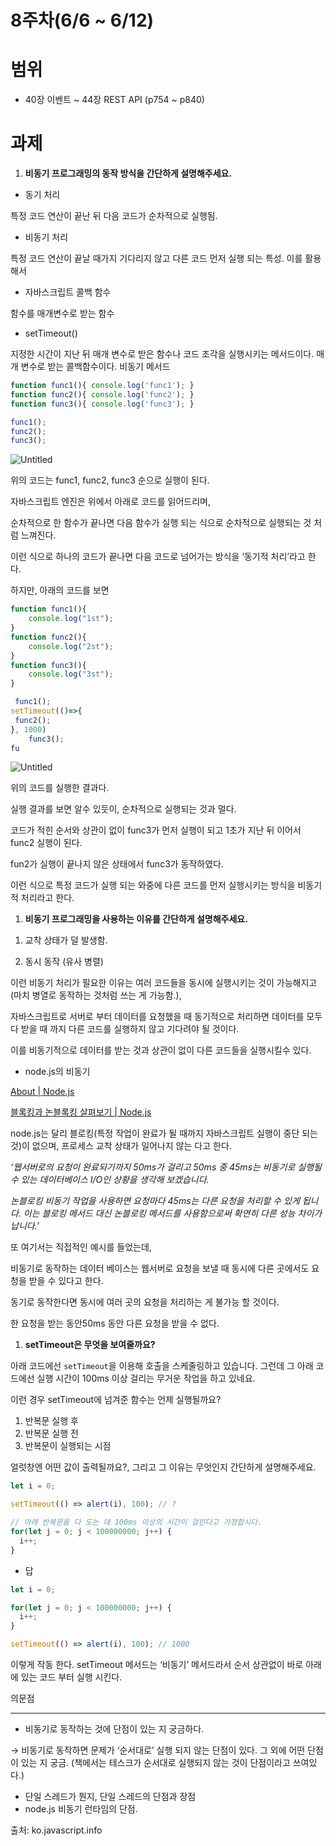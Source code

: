 # 8주차(6/6 ~ 6/12)

# 범위

- 40장 이벤트 ~ 44장 REST API
(p754 ~ p840)

# 과제

1. **비동기 프로그래밍의 동작 방식을 간단하게 설명해주세요.**

- 동기 처리

특정 코드 연산이 끝난 뒤 다음 코드가 순차적으로 실행됨. 

- 비동기 처리

특정 코드 연산이 끝날 때가지 기다리지 않고 다른 코드 먼저 실행 되는 특성. 이를 활용해서

- 자바스크립트 콜백 함수

함수를 매개변수로 받는 함수

- setTimeout()

 지정한 시간이 지난 뒤 매개 변수로 받은 함수나 코드 조각을 실행시키는 메서드이다.  매개 변수로 받는 콜백함수이다. 비동기 메서드

```jsx
function func1(){ console.log('func1'); } 
function func2(){ console.log('func2'); } 
function func3(){ console.log('func3'); } 

func1(); 
func2();
func3(); 

```

![Untitled](8%E1%84%8C%E1%85%AE%E1%84%8E%E1%85%A1(6%206%20~%206%2012)%20d93bf37921cf4e2b9ee289d2dece1b28/Untitled.png)

위의 코드는 func1, func2, func3 순으로 실행이 된다. 

자바스크립트 엔진은 위에서 아래로 코드를 읽어드리며,

 순차적으로 한 함수가 끝나면 다음 함수가 실행 되는 식으로 순차적으로 실행되는 것 처럼 느껴진다. 

이런 식으로 하나의 코드가 끝나면 다음 코드로 넘어가는 방식을 ‘동기적 처리’라고 한다.

하지만, 아래의 코드를 보면

```jsx
function func1(){
    console.log("1st");
}
function func2(){
    console.log("2st");
}
function func3(){
    console.log("3st");
}

 func1();
setTimeout(()=>{
 func2();
}, 1000)
	func3();
fu
```

![Untitled](8%E1%84%8C%E1%85%AE%E1%84%8E%E1%85%A1(6%206%20~%206%2012)%20d93bf37921cf4e2b9ee289d2dece1b28/Untitled%201.png)

위의 코드를 실행한 결과다. 

실행 결과를 보면 알수 있듯이, 순차적으로 실행되는 것과 멀다.

 코드가 적힌 순서와 상관이 없이 func3가 먼저 실행이 되고 1초가 지난 뒤 이어서 func2 실행이 된다.

fun2가 실행이 끝나지 않은 상태에서 func3가 동작하였다. 

이런 식으로 특정 코드가 실행 되는 와중에 다른 코드를 먼저 실행시키는 방식을 비동기적 처리라고 한다.

1. **비동기 프로그래밍을 사용하는 이유를 간단하게 설명해주세요.**

1) 교착 상태가 덜 발생함.

2) 동시 동작 (유사 병렬)

이런 비동기 처리가 필요한 이유는 여러 코드들을 동시에 실행시키는 것이 가능해지고(마치 병열로 동작하는 것처럼 쓰는 게 가능함.), 

자바스크립트로 서버로 부터 데이터를 요청했을 때 동기적으로 처리하면 데이터를 모두 다 받을 때 까지 다른 코드를 실행하지 않고 기다려야 될 것이다. 

이를 비동기적으로 데이터를 받는 것과 상관이 없이 다른 코드들을 실행시킬수 있다.

- node.js의 비동기

[About | Node.js](https://nodejs.org/ko/about/)

[블록킹과 논블록킹 살펴보기 | Node.js](https://nodejs.org/ko/docs/guides/blocking-vs-non-blocking/)

node.js는 달리 블로킹(특정 작업이 완료가 될 때까지 자바스크립트 실행이 중단 되는 것)이 없으며, 프로세스 교착 상태가 일어나지 않는 다고 한다.

*‘웹서버로의 요청이 완료되기까지 50ms가 걸리고 50ms 중 45ms는 비동기로 실행될 수 있는 데이터베이스 I/O인 상황을 생각해 보겠습니다.* 

*논블로킹 비동기 작업을 사용하면 요청마다 45ms는 다른 요청을 처리할 수 있게 됩니다. 이는 블로킹 메서드 대신 논블로킹 메서드를 사용함으로써 확연히 다른 성능 차이가 납니다.’*

또 여기서는 직접적인 예시를 들었는데, 

비동기로 동작하는 데이터 베이스는 웹서버로 요청을 보낼 때 동시에 다른 곳에서도 요청을 받을 수 있다고 한다. 

동기로 동작한다면 동시에 여러 곳의 요청을 처리하는 게 불가능 할 것이다. 

한 요청을 받는 동안50ms 동안 다른 요청을 받을 수 없다.

1. **setTimeout은 무엇을 보여줄까요?**

아래 코드에선 `setTimeout`을 이용해 호출을 스케줄링하고 있습니다. 그런데 그 아래 코드에선 실행 시간이 100ms 이상 걸리는 무거운 작업을 하고 있네요.

이런 경우 setTimeout에 넘겨준 함수는 언제 실행될까요?

1. 반복문 실행 후
2. 반복문 실행 전
3. 반복문이 실행되는 시점

얼럿창엔 어떤 값이 출력될까요?, 그리고 그 이유는 무엇인지 간단하게 설명해주세요.

```jsx
let i = 0;

setTimeout(() => alert(i), 100); // ?

// 아래 반복문을 다 도는 데 100ms 이상의 시간이 걸린다고 가정합시다.
for(let j = 0; j < 100000000; j++) {
  i++;
}
```

- 답

```jsx
let i = 0; 

for(let j = 0; j < 100000000; j++) {
  i++;
}

setTimeout(() => alert(i), 100); // 1000
```

이렇게 작동 한다. setTimeout 메서드는 ‘비동기’ 메서드라서 순서 상관없이 바로 아래에 있는 코드 부터 실행 시킨다. 

의문점

---

- 비동기로 동작하는 것에 단점이 있는 지 궁금하다.

→ 비동기로 동작하면 문제가 ‘순서대로’ 실행 되지 않는 단점이 있다. 그 외에 어떤 단점이 있는 지 궁금. (책에서는 테스크가 순서대로 실행되지 않는 것이 단점이라고 쓰여있다.)

- 단일 스레드가 뭔지, 단일 스레드의 단점과 장점
- node.js 비동기 런타임의 단점.

출처: ko.javascript.info